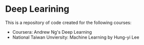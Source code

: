 # Deep Learining

This is a repository of code created for the following courses:
* Coursera: Andrew Ng's Deep Learning
* National Taiwan Unviersity: Machine Learning by Hung-yi Lee

